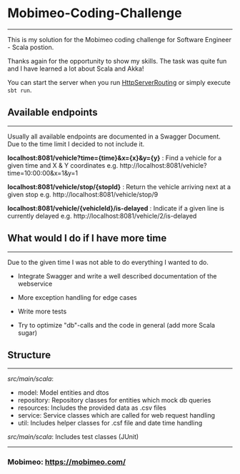 # Mobimeo-Coding-Challenge

---------------------------
This is my solution for the Mobimeo coding challenge for Software Engineer - Scala postion.

Thanks again for the opportunity to show my skills. The task was quite fun and I have learned a lot about Scala and Akka!

You can start the server when you run [HttpServerRouting](src/main/scala/HttpServerRouting.scala) or simply execute `sbt run`.
## Available endpoints

--------------------------
Usually all available endpoints are documented in a Swagger Document. Due to the time limit I decided to not include it.

**localhost:8081/vehicle?time={time}&x={x}&y={y}** : Find a vehicle for a given time and X & Y coordinates e.g.
http://localhost:8081/vehicle?time=10:00:00&x=1&y=1

**localhost:8081/vehicle/stop/{stopId}** : Return the vehicle arriving next at a given stop
e.g. http://localhost:8081/vehicle/stop/9

**localhost:8081/vehicle/{vehicleId}/is-delayed** : Indicate if a given line is currently delayed
e.g. http://localhost:8081/vehicle/2/is-delayed

## What would I do if I have more time

---------------------------
Due to the given time I was not able to do everything I wanted to do.

- Integrate Swagger and write a well described documentation of the webservice
- More exception handling for edge cases
- Write more tests

- Try to optimize "db"-calls and the code in general (add more Scala sugar)

## Structure

----------------------------

*src/main/scala*:
 * model: Model entities and dtos
 * repository: Repository classes for entities which mock db queries
 * resources: Includes the provided data as .csv files
 * service: Service classes which are called for web request handling
 * util: Includes helper classes for .csf file and date time handling

*src/main/scala*: Includes test classes (JUnit)

---------------------------

### Mobimeo: https://mobimeo.com/